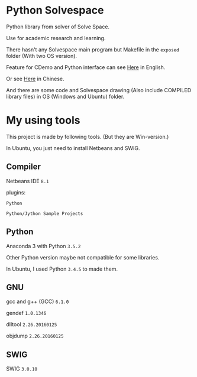 Python Solvespace
===

Python library from solver of Solve Space. 

Use for academic research and learning.

There hasn't any Solvespace main program but Makefile in the `exposed` folder (With two OS version).

Feature for CDemo and Python interface can see [Here](http://project.mde.tw/blog/slvs-library-functions.html) in English.

Or see [Here](http://project.mde.tw/blog/slvs-cheng-shi-ku-han-shi.html) in Chinese.

And there are some code and Solvespace drawing (Also include COMPILED library files) in OS (Windows and Ubuntu) folder.

My using tools
===

This project is made by following tools. (But they are Win-version.)

In Ubuntu, you just need to install Netbeans and SWIG.

Compiler
---

Netbeans IDE `8.1`

plugins:

```
Python

Python/Jython Sample Projects
```

Python
---

Anaconda 3 with Python `3.5.2`

Other Python version maybe not compatible for some libraries.

In Ubuntu, I used Python `3.4.5` to made them.

GNU
---

gcc and g++ (GCC) `6.1.0`

gendef `1.0.1346`

dlltool `2.26.20160125`

objdump `2.26.20160125`

SWIG
---

SWIG `3.0.10`